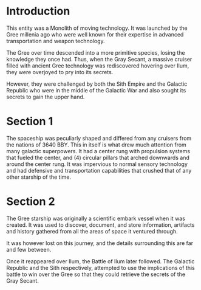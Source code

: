 # Introduction
This entity was a Monolith of moving technology.
It was launched by the Gree millenia ago who were well known for their expertise in advanced transportation and weapon technology.

The Gree over time descended into a more primitive species, losing the knowledge they once had.
Thus, when the Gray Secant, a massive cruiser filled with ancient Gree technology was rediscovered hovering over Ilum, they were overjoyed to pry into its secrets.

However, they were challenged by both the Sith Empire and the Galactic Republic who were in the middle of the Galactic War and also sought its secrets to gain the upper hand.

# Section 1
The spaceship was peculiarly shaped and differed from any cruisers from the nations of 3640 BBY.
This in itself is what drew much attention from many galactic superpowers.
It had a center rung with propulsion systems that fueled the center, and (4) circular pillars that arched downwards and around the center rung.
It was impervious to normal sensory technology and had defensive and transportation capabilities that crushed that of any other starship of the time.



# Section 2
The Gree starship was originally a scientific embark vessel when it was created.
It was used to discover, document, and store information, artifacts and history gathered from all the areas of space it ventured through.

It was however lost on this journey, and the details surrounding this are far and few between.

Once it reappeared over Ilum, the Battle of Ilum later followed.
The Galactic Republic and the Sith respectively, attempted to use the implications of this battle to win over the Gree so that they could retrieve the secrets of the Gray Secant.